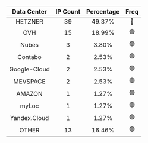 | Data Center | IP Count | Percentage | Freq |
|:------------:|:--------:|:-----------:|:-----:|
| HETZNER | 39 | 49.37% | 🔴 |
| OVH | 15 | 18.99% | 🟢 |
| Nubes | 3 | 3.80% | 🟢 |
| Contabo | 2 | 2.53% | 🟢 |
| Google-Cloud | 2 | 2.53% | 🟢 |
| MEVSPACE | 2 | 2.53% | 🟢 |
| AMAZON | 1 | 1.27% | 🟢 |
| myLoc | 1 | 1.27% | 🟢 |
| Yandex.Cloud | 1 | 1.27% | 🟢 |
| OTHER | 13 | 16.46% | 🟢 |